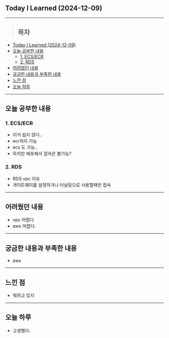 ## Today I Learned (2024-12-09)
---
> ## 목차
- [Today I Learned (2024-12-09)](#today-i-learned-2024-12-09)
- [오늘 공부한 내용](#오늘-공부한-내용)
  - [1. ECS/ECR](#1-ecsecr)
  - [2. RDS](#2-rds)
- [어려웠던 내용](#어려웠던-내용)
- [궁금한 내용과 부족한 내용](#궁금한-내용과-부족한-내용)
- [느낀 점](#느낀-점)
- [오늘 하루](#오늘-하루)
---

## 오늘 공부한 내용
### 1. ECS/ECR
- 이거 쉽지 않다..
- ecr까지 가능
- ecs 도 가능..
- 하지만 배포해서 접속은 불가능?

### 2. RDS
- RDS vpc 이슈
- 게이트웨이를 설정하거나 터널링으로 사용할때만 접속
---
## 어려웠던 내용
- vpc 어렵다
- aws 어렵다.
---
## 궁금한 내용과 부족한 내용
- aws 
---
## 느낀 점
- 뭐하고 있지
---
## 오늘 하루
- 고생했다.
<!-- <img src="이미지 주소" width="100%" height="100%"/> -->
